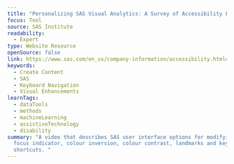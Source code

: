 ```yaml
---
title: "Personalizing SAS Visual Analytics: A Survey of Accessibility Features"
focus: Tool
source: SAS Institute
readability:
  - Expert
type: Website Resource
openSource: false
link: https://www.sas.com/en_us/company-information/accessibility.html#m=video-sas-visual-analytics
keywords:
  - Create Content
  - SAS
  - Keyboard Navigation
  - Visual Enhancements
learnTags:
  - dataTools
  - methods
  - machineLearning
  - assistiveTechnology
  - disability
summary: "A video that describes SAS user interface options for modifying zoom,
  focus indicator, colour inversion, colour contrast, landmarks and keyboard
  shortcuts. "
---
```

